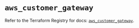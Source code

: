 # `aws_customer_gateway`

Refer to the Terraform Registry for docs: [`aws_customer_gateway`](https://registry.terraform.io/providers/hashicorp/aws/6.9.0/docs/resources/customer_gateway).
